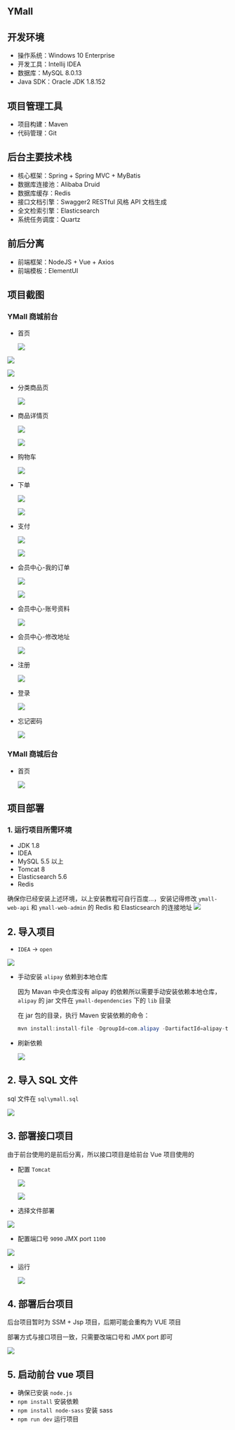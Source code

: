 ## YMall

## 开发环境

- 操作系统：Windows 10 Enterprise
- 开发工具：Intellij IDEA
- 数据库：MySQL 8.0.13
- Java SDK：Oracle JDK 1.8.152

## 项目管理工具

- 项目构建：Maven
- 代码管理：Git

## 后台主要技术栈

- 核心框架：Spring + Spring MVC + MyBatis
- 数据库连接池：Alibaba Druid
- 数据库缓存：Redis
- 接口文档引擎：Swagger2 RESTful 风格 API 文档生成
- 全文检索引擎：Elasticsearch
- 系统任务调度：Quartz

## 前后分离

- 前端框架：NodeJS + Vue + Axios
- 前端模板：ElementUI

## 项目截图

### YMall 商城前台

- 首页

  ![](https://yuu-blog.oss-cn-shenzhen.aliyuncs.com/首页.png)


![](https://yuu-blog.oss-cn-shenzhen.aliyuncs.com/首页-1.png)

![](https://yuu-blog.oss-cn-shenzhen.aliyuncs.com/首页-2.png)

- 分类商品页

  ![](https://yuu-blog.oss-cn-shenzhen.aliyuncs.com/分类商品页.png)

- 商品详情页

  ![](https://yuu-blog.oss-cn-shenzhen.aliyuncs.com/商品详情页-1.png)

  ![](https://yuu-blog.oss-cn-shenzhen.aliyuncs.com/商品详情页-2.png)

- 购物车

  ![](https://yuu-blog.oss-cn-shenzhen.aliyuncs.com/购物车.png)

- 下单

  ![](https://yuu-blog.oss-cn-shenzhen.aliyuncs.com/下单-1.png)

  ![](https://yuu-blog.oss-cn-shenzhen.aliyuncs.com/下单-2.png)

- 支付

  ![](https://yuu-blog.oss-cn-shenzhen.aliyuncs.com/支付-1.png)

  ![](https://yuu-blog.oss-cn-shenzhen.aliyuncs.com/支付-2.png)

- 会员中心-我的订单

  ![](https://yuu-blog.oss-cn-shenzhen.aliyuncs.com/会员中心-1.png)

  ![](https://yuu-blog.oss-cn-shenzhen.aliyuncs.com/会员中心-1-1.png)

- 会员中心-账号资料

  ![](https://yuu-blog.oss-cn-shenzhen.aliyuncs.com/会员中心-2.png)

- 会员中心-修改地址

  ![](https://yuu-blog.oss-cn-shenzhen.aliyuncs.com/会员中心-3.png)

- 注册

  ![](https://yuu-blog.oss-cn-shenzhen.aliyuncs.com/注册.png)

- 登录

  ![](https://yuu-blog.oss-cn-shenzhen.aliyuncs.com/登录.png)

- 忘记密码

  ![](https://yuu-blog.oss-cn-shenzhen.aliyuncs.com/忘记密码.png)



### YMall 商城后台

- 首页

  ![](https://yuu-blog.oss-cn-shenzhen.aliyuncs.com/后台首页.png)

## 项目部署
### 1. 运行项目所需环境

- JDK 1.8
- IDEA
- MySQL 5.5 以上
- Tomcat 8
- Elasticsearch 5.6
- Redis

确保你已经安装上述环境，以上安装教程可自行百度...，安装记得修改 `ymall-web-api` 和 `ymall-web-admin` 的 Redis 和 Elasticsearch 的连接地址
![](https://yuu-blog.oss-cn-shenzhen.aliyuncs.com/Yuu_2020-09-06_13-13-20.png)
## 2. 导入项目

- `IDEA` -> `open`

![](https://yuu-blog.oss-cn-shenzhen.aliyuncs.com/Yuu_20191113094747.png)


- 手动安装 `alipay` 依赖到本地仓库

    因为 Mavan 中央仓库没有 alipay 的依赖所以需要手动安装依赖本地仓库，`alipay` 的 jar 文件在 `ymall-dependencies` 下的 `lib` 目录
    
    在 jar 包的目录，执行 Maven 安装依赖的命令：
    ```java
    mvn install:install-file -DgroupId=com.alipay -DartifactId=alipay-trade-sdk -Dversion=20161215 -Dpackaging=jar -Dfile=alipay-trade-sdk-20161215.jar
    ```

- 刷新依赖

  ![](https://yuu-blog.oss-cn-shenzhen.aliyuncs.com/Yuu_20191113095010.png)

## 2. 导入 SQL 文件
 sql 文件在 `sql\ymall.sql`

![](https://yuu-blog.oss-cn-shenzhen.aliyuncs.com/Yuu_20191113103213.png)

## 3. 部署接口项目
  由于前台使用的是前后分离，所以接口项目是给前台 Vue 项目使用的

- 配置 `Tomcat`

  ![](https://yuu-blog.oss-cn-shenzhen.aliyuncs.com/Yuu_20191113103534.png)

  ![](https://yuu-blog.oss-cn-shenzhen.aliyuncs.com/Yuu_20191113103657.png)



- 选择文件部署

![](https://yuu-blog.oss-cn-shenzhen.aliyuncs.com/Yuu_20191113104301.png)

- 配置端口号 `9090` JMX port `1100`

![](https://yuu-blog.oss-cn-shenzhen.aliyuncs.com/Yuu_20191113104354.png)

- 运行

  ![](https://yuu-blog.oss-cn-shenzhen.aliyuncs.com/Yuu_20191113104506.png)

## 4. 部署后台项目
后台项目暂时为 SSM + Jsp 项目，后期可能会重构为 VUE 项目

部署方式与接口项目一致，只需要改端口号和 JMX port 即可

![](https://yuu-blog.oss-cn-shenzhen.aliyuncs.com/Yuu_20191113104946.png)

## 5.  启动前台 vue 项目

- 确保已安装 `node.js`
- `npm install` 安装依赖
- `npm install node-sass` 安装 sass
- `npm run dev` 运行项目
